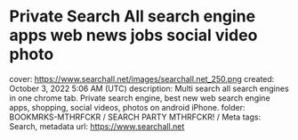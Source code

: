 # Private Search All search engine apps web news jobs social video photo

cover: https://www.searchall.net/images/searchall.net_250.png
created: October 3, 2022 5:06 AM (UTC)
description: Multi search all search engines in one chrome tab. Private search engine, best new web search engine apps, shopping, social videos, photos on android iPhone.
folder: BOOKMRKS-MTHRFCKR / SEARCH PARTY MTHRFCKR! / Meta
tags: Search, metadata
url: https://www.searchall.net